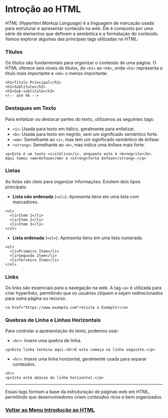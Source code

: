 # Introção ao HTML

*HTML (Hypertext Markup Language)* é a linguagem de marcação usada para estruturar e apresentar conteúdo na web. Ele é composto por uma série de elementos que definem a semântica e a formatação do conteúdo. Vamos explorar algumas das principais tags utilizadas no HTML:

### Títulos

Os títulos são fundamentais para organizar o conteúdo de uma página. O HTML oferece seis níveis de títulos, do `<h1>` ao `<h6>`, onde `<h1>` representa o título mais importante e `<h6>` o menos importante:

```
<h1>Título Principal</h1>
<h2>Subtítulo</h2>
<h3>Sub-subtítulo</h3>
<!-- até h6 -->
```

### Destaques em Texto

Para enfatizar ou destacar partes do texto, utilizamos as seguintes tags:

- `<i>`: Usada para texto em itálico, geralmente para enfatizar.
- `<b>`: Usada para texto em negrito, sem um significado semântico forte.
- `<em>`: Semelhante ao `<i>`, mas tem um significado semântico de ênfase.
- `<strong>`: Semelhante ao `<b>`, mas indica uma ênfase mais forte.

```
<p>Este é um texto <i>itálico</i>, enquanto este é <b>negrito</b>. Aqui temos <em>ênfase</em> e <strong>forte ênfase</strong>.</p>
```

### Listas

As listas são úteis para organizar informações. Existem dois tipos principais:

- **Lista não ordenada** (`<ul>`): Apresenta itens em uma lista com marcadores.

```
<ul>
  <li>Item 1</li>
  <li>Item 2</li>
  <li>Item 3</li>
</ul>
```

- **Lista ordenada** (`<ol>`): Apresenta itens em uma lista numerada.

```
<ol>
  <li>Primeiro Item</li>
  <li>Segundo Item</li>
  <li>Terceiro Item</li>
</ol>
```

### Links

Os links são essenciais para a navegação na web. A tag `<a>` é utilizada para criar hyperlinks, permitindo que os usuários cliquem e sejam redirecionados para outra página ou recurso.

```
<a href="https://www.exemplo.com">Visite o Exemplo!</a>
```

### Quebras de Linha e Linhas Horizontais

Para controlar a apresentação do texto, podemos usar:

- `<br>`: Insere uma quebra de linha.

```
<p>Esta linha termina aqui.<br>E esta começa na linha seguinte.</p>
```

- `<hr>`: Insere uma linha horizontal, geralmente usada para separar conteúdos.

```
<hr>
<p>Isto está abaixo da linha horizontal.</p>
```

---

Essas tags formam a base da estruturação de páginas web em HTML, permitindo que desenvolvedores criem conteúdos ricos e bem organizados. 

### [Voltar ao Menu Introdução ao HTML](menu_introducao-html.md)
